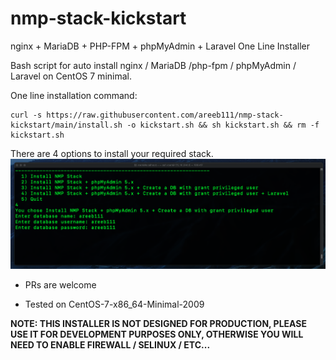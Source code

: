 # nmp-stack-kickstart
nginx + MariaDB + PHP-FPM + phpMyAdmin + Laravel One Line Installer

Bash script for auto install nginx / MariaDB /php-fpm / phpMyAdmin / Laravel on CentOS 7 minimal.

One line installation command: 
```
curl -s https://raw.githubusercontent.com/areeb111/nmp-stack-kickstart/main/install.sh -o kickstart.sh && sh kickstart.sh && rm -f kickstart.sh
```

There are 4 options to install your required stack.
![NMP Stack Screenshot](/screenshot.png?raw=true "NMP Stack Screenshot")


- PRs are welcome

- Tested on CentOS-7-x86_64-Minimal-2009


**NOTE: THIS INSTALLER IS NOT DESIGNED FOR PRODUCTION, PLEASE USE IT FOR DEVELOPMENT PURPOSES ONLY, OTHERWISE YOU WILL NEED TO ENABLE FIREWALL / SELINUX / ETC...**
